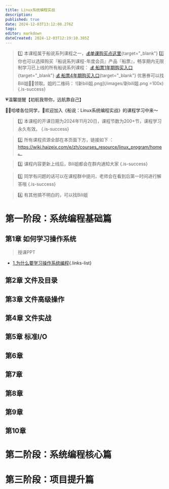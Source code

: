 ```yaml
---
title: Linux系统编程实战
description: 
published: true
date: 2024-12-03T13:12:08.276Z
tags: 
editor: markdown
dateCreated: 2024-12-03T12:19:10.385Z
---
```


> :one: 本课程属于船说系列课程之一，[💰单课购买点这里](https://b23.tv/XrrnqMt){target="_blank"}
> :two: 你也可以选择购买『船说系列课程-年度会员』产品『船票』，畅享期内无限制学习已上线的所有船说系列课程：
[💰 船票1年期购买入口](https://b23.tv/uCOhTk2){target="_blank"}
[💰 船票4年期购买入口](https://b23.tv/vU6TsQU){target="_blank"}
优惠券可以找Bili姐👩‍💻领取。姐的二维码：
![新bili姐.png](/images/新bili姐.png =100x)
{.is-success}

 💗温馨提醒【初航我带你，远航靠自己】

🙋‍♂️哈喽各位同学，👏欢迎加入《船说：Linux系统编程实战》的课程学习中来～

> 1️⃣ 本课程的开课日期为2024年11月20日，课程节数为200+节，课程学习永久有效。
{.is-success}

> 2️⃣ 所有课程资源全部在本页面下方，链接如下 ：https://wiki.haizeix.com/e/zh/courses_resource/linux_program/home。


> 3️⃣ 课程内容更新上线后，Bili姐都会在群内通知大家
{.is-success}

> 5️⃣ 同学有问题的话可以在课程群中提问，老师会在看到后第一时间进行解答哦
{.is-success}

> 4️⃣ 有其他搞不明白的，可以找Bili姐


# 第一阶段：系统编程基础篇

## 第1章 如何学习操作系统
> 授课PPT
- [1.为什么要学习操作系统编程](/courses_resource/linux_program/linux_course_resource_charpter01/charpter01.pdf){.links-list}

## 第2章 文件及目录

## 第3章 文件高级操作

## 第4章 文件实战

## 第5章 标准I/O

## 第6章 

## 第7章

## 第8章 

## 第9章

## 第10章

# 第二阶段：系统编程核心篇

# 第三阶段：项目提升篇

